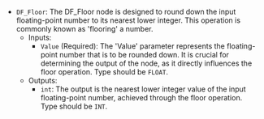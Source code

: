 - `DF_Floor`: The DF_Floor node is designed to round down the input floating-point number to its nearest lower integer. This operation is commonly known as 'flooring' a number.
    - Inputs:
        - `Value` (Required): The 'Value' parameter represents the floating-point number that is to be rounded down. It is crucial for determining the output of the node, as it directly influences the floor operation. Type should be `FLOAT`.
    - Outputs:
        - `int`: The output is the nearest lower integer value of the input floating-point number, achieved through the floor operation. Type should be `INT`.
